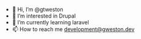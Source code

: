 - 👋 Hi, I’m @gtweston
- 👀 I’m interested in Drupal
- 🌱 I’m currently learning laravel
- 📫 How to reach me development@gweston.dev

<!---
gtweston/gtweston is a ✨ special ✨ repository because its `README.md` (this file) appears on your GitHub profile.
You can click the Preview link to take a look at your changes.
--->
